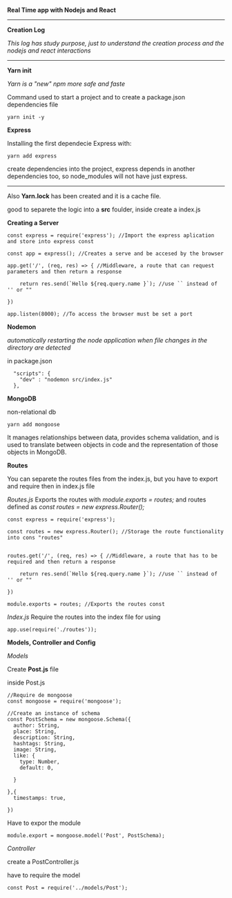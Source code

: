**Real Time app with Nodejs and React**

---

**Creation Log**

*This log has study purpose, just to understand the creation process and the nodejs and react interactions*

---

**Yarn init**

*Yarn is a "new" npm more safe and faste*

Command used to start a project and to create a package.json dependencies file

```
yarn init -y
```

**Express**

Installing the first dependecie Express with:

```
yarn add express
```
create dependencies into the project, express depends in another dependencies too, so node_modules will not have just express.

---

Also **Yarn.lock** has been created and it is a cache file.


good to separete the logic into a **src** foulder, inside create a index.js


**Creating a Server**


```
const express = require('express'); //Import the express aplication and store into express const

const app = express(); //Creates a serve and be accesed by the browser

app.get('/', (req, res) => { //Middleware, a route that can request parameters and then return a response

    return res.send(`Hello ${req.query.name }`); //use `` instead of '' or ""

})

app.listen(8000); //To access the browser must be set a port
```

**Nodemon**

*automatically restarting the node application when file changes in the directory are detected*

in package.json

```
  "scripts": {
    "dev" : "nodemon src/index.js"
  },
```
**MongoDB**

non-relational db

```
yarn add mongoose
```
It manages relationships between data, provides schema validation, and is used to translate between objects in code and the representation of those objects in MongoDB.

**Routes**

You can separete the routes files from the index.js, but you have to export and require then in index.js file

*Routes.js*
Exports the routes with *module.exports = routes;* and routes defined as *const routes = new express.Router();*

```
const express = require('express');

const routes = new express.Router(); //Storage the route functionality into cons "routes"


routes.get('/', (req, res) => { //Middleware, a route that has to be required and then return a response

    return res.send(`Hello ${req.query.name }`); //use `` instead of '' or ""

})

module.exports = routes; //Exports the routes const
```

*Index.js*
Require the routes into the index file for using
```
app.use(require('./routes'));

```

**Models, Controller and Config**

*Models*

Create **Post.js** file

inside Post.js

```
//Require de mongoose
const mongoose = require('mongoose');

//Create an instance of schema
const PostSchema = new mongoose.Schema({
  author: String,
  place: String,
  description: String,
  hashtags: String,
  image: String,
  like: {
    type: Number,
    default: 0,
    
  }
  
},{
  timestamps: true,

})
```
Have to expor the module


```
module.export = mongoose.model('Post', PostSchema);
```

*Controller*

create a PostController.js

have to require the model

```
const Post = require('../models/Post');
```
